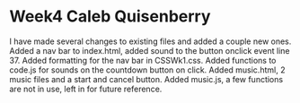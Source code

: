 # Week4 Caleb Quisenberry
I have made several changes to existing files and added a couple new ones. 
Added a nav bar to index.html, added sound to the button onclick event line 37. 
Added formatting for the nav bar in CSSWk1.css. 
Added functions to code.js for sounds on the countdown button on click. 
Added music.html, 2 music files and a start and cancel button. 
Added music.js, a few functions are not in use, left in for future reference. 
